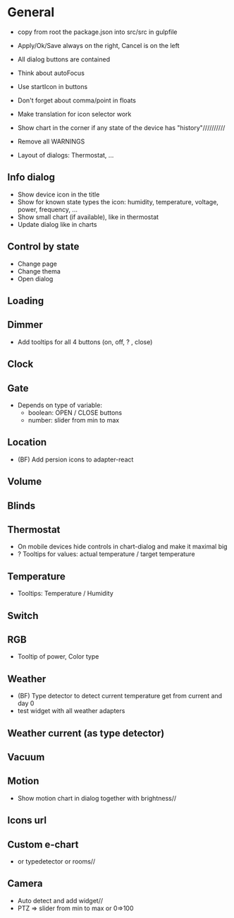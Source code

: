# General
- copy from root the package.json into src/src in gulpfile
- Apply/Ok/Save always on the right, Cancel is on the left
- All dialog buttons are contained
- Think about autoFocus
- Use startIcon in buttons

- Don't forget about comma/point in floats

- Make translation for icon selector work

- Show chart in the corner if any state of the device has "history"//////////
- Remove all WARNINGS
- Layout of dialogs: Thermostat, ...

## Info dialog
- Show device icon in the title
- Show for known state types the icon: humidity, temperature, voltage, power, frequency, ...
- Show small chart (if available), like in thermostat
- Update dialog like in charts

## Control by state
- Change page
- Change thema
- Open dialog

## Loading 
## Dimmer
- Add tooltips for all 4 buttons (on, off, ? , close)

## Clock

## Gate
- Depends on type of variable: 
  - boolean: OPEN / CLOSE buttons
  - number: slider from min to max

## Location
- (BF) Add persion icons to adapter-react
## Volume

## Blinds

## Thermostat
- On mobile devices hide controls in chart-dialog and make it maximal big
- ? Tooltips for values: actual temperature / target temperature

## Temperature
- Tooltips: Temperature / Humidity

## Switch

## RGB
- Tooltip of power, Color type

## Weather
- (BF) Type detector to detect current temperature get from current and day 0
- test widget with all weather adapters

## Weather current (as type detector)

## Vacuum

## Motion
- Show motion chart in dialog together with brightness//

## Icons url

## Custom e-chart
- or typedetector or rooms//

## Camera
- Auto detect and add widget//
- PTZ => slider from min to max or 0=>100